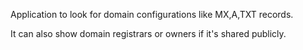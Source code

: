 Application to look for domain configurations like MX,A,TXT records.

It can also show domain registrars or owners if it's shared publicly.
